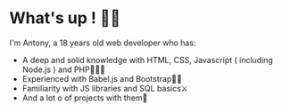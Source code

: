# What's up ! 👋🏻
I'm Antony, a 18 years old web developer who has: 

- A deep and solid knowledge with HTML, CSS, Javascript ( including Node.js ) and PHP👨🏻‍💻
- Experienced with Babel.js and Bootstrap🐱‍👤
- Familiarity with JS libraries and SQL basics⚔
- And a lot o of projects with them🔢

